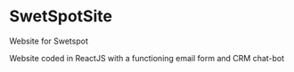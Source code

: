 # SwetSpotSite
Website for Swetspot


Website coded in ReactJS with a functioning email form and CRM chat-bot
